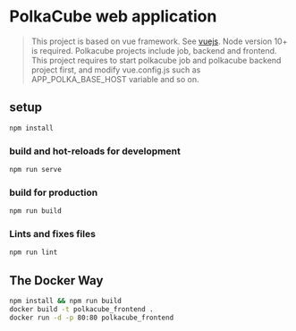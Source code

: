 # PolkaCube web application

> This project is based on vue framework. See [vuejs](https://cli.vuejs.org/config/).
> Node version 10+ is required.
> Polkacube projects include job, backend and frontend. This project requires to start polkacube job and polkacube backend project first, and modify vue.config.js such as APP_POLKA_BASE_HOST variable and so on.

## setup

```bash
npm install
```

### build and hot-reloads for development

```bash
npm run serve
```

### build for production

```bash
npm run build
```

### Lints and fixes files

```bash
npm run lint
```

## The Docker Way

```bash
npm install && npm run build
docker build -t polkacube_frontend .
docker run -d -p 80:80 polkacube_frontend 
```
